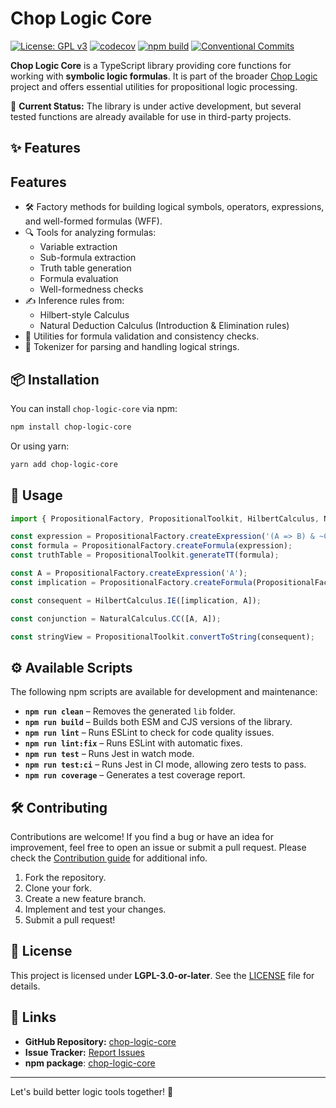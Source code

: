 # Chop Logic Core

[![License: GPL v3](https://img.shields.io/badge/License-GPLv3-blue.svg)](https://www.gnu.org/licenses/gpl-3.0)
[![codecov](https://codecov.io/gh/SavouryGin/chop-logic-core/graph/badge.svg?token=52BX0AMDQQ)](https://codecov.io/gh/SavouryGin/chop-logic-core)
[![npm build](https://github.com/SavouryGin/chop-logic-core/actions/workflows/npm.yml/badge.svg)](https://github.com/SavouryGin/chop-logic-core/actions/workflows/npm.yml)
[![Conventional Commits](https://img.shields.io/badge/Conventional%20Commits-1.0.0-%23FE5196?logo=conventionalcommits&logoColor=white)](https://conventionalcommits.org)

**Chop Logic Core** is a TypeScript library providing core functions for working with **symbolic logic formulas**. It is part of the broader [Chop Logic](https://github.com/users/SavouryGin/projects/1) project and offers essential utilities for propositional logic processing.

🚀 **Current Status:** The library is under active development, but several tested functions are already available for use in third-party projects.

## ✨ Features

## Features

- 🛠️ Factory methods for building logical symbols, operators, expressions, and well-formed formulas (WFF).
- 🔍 Tools for analyzing formulas:
  - Variable extraction
  - Sub-formula extraction
  - Truth table generation
  - Formula evaluation
  - Well-formedness checks
- ✍️ Inference rules from:
  - Hilbert-style Calculus
  - Natural Deduction Calculus (Introduction & Elimination rules)
- 🧪 Utilities for formula validation and consistency checks.
- 🔣 Tokenizer for parsing and handling logical strings.

## 📦 Installation

You can install `chop-logic-core` via npm:

```sh
npm install chop-logic-core
```

Or using yarn:

```sh
yarn add chop-logic-core
```

## 🔧 Usage

```ts
import { PropositionalFactory, PropositionalToolkit, HilbertCalculus, NaturalCalculus } from 'chop-logic-core';

const expression = PropositionalFactory.createExpression('(A => B) & ~C');
const formula = PropositionalFactory.createFormula(expression);
const truthTable = PropositionalToolkit.generateTT(formula);

const A = PropositionalFactory.createExpression('A');
const implication = PropositionalFactory.createFormula(PropositionalFactory.createExpression('(A => B)'));

const consequent = HilbertCalculus.IE([implication, A]);

const conjunction = NaturalCalculus.CC([A, A]);

const stringView = PropositionalToolkit.convertToString(consequent);
```

## ⚙️ Available Scripts

The following npm scripts are available for development and maintenance:

- **`npm run clean`** – Removes the generated `lib` folder.
- **`npm run build`** – Builds both ESM and CJS versions of the library.
- **`npm run lint`** – Runs ESLint to check for code quality issues.
- **`npm run lint:fix`** – Runs ESLint with automatic fixes.
- **`npm run test`** – Runs Jest in watch mode.
- **`npm run test:ci`** – Runs Jest in CI mode, allowing zero tests to pass.
- **`npm run coverage`** – Generates a test coverage report.

## 🛠 Contributing

Contributions are welcome! If you find a bug or have an idea for improvement, feel free to open an issue or submit a pull request. Please check the [Contribution guide](CONTRIBUTING.md) for additional info.

1. Fork the repository.
2. Clone your fork.
3. Create a new feature branch.
4. Implement and test your changes.
5. Submit a pull request!

## 📄 License

This project is licensed under **LGPL-3.0-or-later**. See the [LICENSE](LICENSE) file for details.

## 🔗 Links

- **GitHub Repository:** [chop-logic-core](https://github.com/SavouryGin/chop-logic-core)
- **Issue Tracker:** [Report Issues](https://github.com/SavouryGin/chop-logic-core/issues)
- **npm package**: [chop-logic-core](https://www.npmjs.com/package/chop-logic-core)

---

Let's build better logic tools together! 🚀
